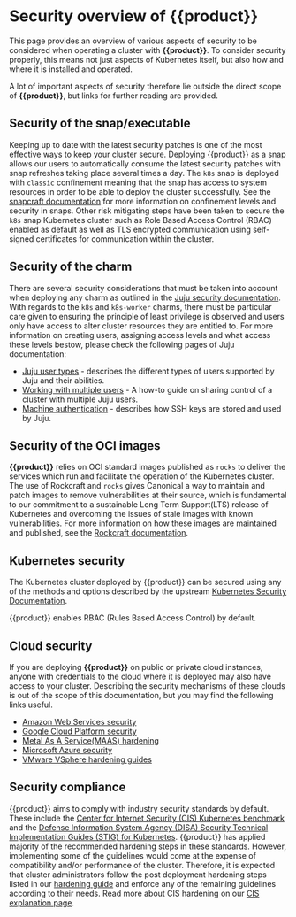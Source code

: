 
# Security overview of {{product}}

This page provides an overview of various aspects of security to be considered
when operating a cluster with **{{product}}**. To consider security
properly, this means not just aspects of Kubernetes itself, but also how and
where it is installed and operated.

A lot of important aspects of security therefore lie outside the direct scope
of **{{product}}**, but links for further reading
are provided.

## Security of the snap/executable

Keeping up to date with the latest security patches is one of the most
effective ways to keep your cluster secure. Deploying {{product}} as a snap
allows our users to automatically consume the latest security patches with snap
refreshes
taking place several times a day. The `k8s` snap is deployed with `classic`
confinement meaning that the snap has access to system resources in order to be
able to deploy the cluster successfully. See the
[snapcraft documentation](https://snapcraft.io/docs/security-policies) for more
information on confinement levels and security in snaps. Other risk mitigating
steps have been taken to secure the `k8s` snap Kubernetes cluster such as Role
Based Access Control (RBAC) enabled as default as well as TLS encrypted
communication using self-signed certificates for communication within the
cluster.


<!-- charm only -->

## Security of the charm

There are several security considerations that must be taken into account when
deploying any charm as outlined in the [Juju security documentation]. With
regards to the `k8s` and `k8s-worker` charms, there must be particular care
given to ensuring the principle of least privilege is observed and users only
have access to alter cluster resources they are entitled to. For more
information on creating users, assigning access levels and what access these
levels bestow, please check the following pages of Juju documentation:

- [Juju user types] - describes the different types of users supported by Juju
and their abilities.
- [Working with multiple users] - A how-to guide on sharing control of a cluster
with multiple Juju users.
- [Machine authentication] - describes how SSH keys are stored and used by Juju.

<!-- end charm only -->

## Security of the OCI images

**{{product}}** relies on OCI standard images published as `rocks` to
deliver the services which run and facilitate the operation of the Kubernetes
cluster. The use of Rockcraft and `rocks` gives Canonical a way to maintain and
patch images to remove vulnerabilities at their source, which is fundamental to
our commitment to a sustainable Long Term Support(LTS) release of Kubernetes
and overcoming the issues of stale images with known vulnerabilities. For more
information on how these images are maintained and published, see the
[Rockcraft documentation][rocks-security].

## Kubernetes security

The Kubernetes cluster deployed by {{product}} can be secured using
any of the methods and options described by the upstream
[Kubernetes Security Documentation][].

{{product}} enables RBAC (Rules Based Access Control) by default.

## Cloud security

If you are deploying **{{product}}** on public or private cloud
instances, anyone with credentials to the cloud where it is deployed may also
have access to your cluster. Describing the security mechanisms of these clouds
is out of the scope of this documentation, but you may find the following links
useful.

- [Amazon Web Services security][]
- [Google Cloud Platform security][]
- [Metal As A Service(MAAS) hardening][]
- [Microsoft Azure security][]
- [VMware VSphere hardening guides][]

## Security compliance

{{product}} aims to comply with industry security standards by default.
These include the [Center for Internet Security (CIS) Kubernetes benchmark] and
the [Defense Information System Agency (DISA) Security Technical Implementation
Guides (STIG) for Kubernetes]. {{product}} has applied majority of the
recommended hardening steps in these standards. However, implementing some of
the guidelines would come at the expense of compatibility and/or performance of
the cluster. Therefore, it is expected that cluster administrators follow the
post deployment hardening steps listed in our [hardening guide] and enforce
any of the remaining guidelines according to their needs. Read more about CIS
hardening on our [CIS explanation page].

<!-- LINKS -->
[Juju security documentation]:https://canonical-juju.readthedocs-hosted.com/en/latest/user/explanation/juju-security/
[Machine authentication]: https://canonical-juju.readthedocs-hosted.com/en/latest/user/reference/ssh-key/
[Working with multiple users]: https://canonical-juju.readthedocs-hosted.com/en/latest/user/howto/manage-users
[Juju user types]: https://canonical-juju.readthedocs-hosted.com/en/latest/user/reference/user/
[CIS explanation page]: /snap/explanation/security/cis
[hardening guide]: /snap/howto/security/hardening
[Center for Internet Security (CIS) Kubernetes benchmark]: https://www.cisecurity.org/benchmark/kubernetes
[Defense Information System Agency (DISA) Security Technical Implementation
Guides (STIG) for Kubernetes]: https://www.stigviewer.com/stig/kubernetes/
[Kubernetes Security documentation]: https://kubernetes.io/docs/concepts/security/overview/
[snapcraft documentation]: https://snapcraft.io/docs/security-policies
[rocks-security]: https://documentation.ubuntu.com/rockcraft/en/latest/explanation/rockcraft/
[Amazon Web Services security]: https://aws.amazon.com/security/
[Google Cloud Platform security]:https://cloud.google.com/security
[Metal As A Service(MAAS) hardening]:https://maas.io/docs/how-to-enhance-maas-security
[Microsoft Azure security]:https://docs.microsoft.com/en-us/azure/security/azure-security
[VMware VSphere hardening guides]: https://www.vmware.com/security/hardening-guides.html
